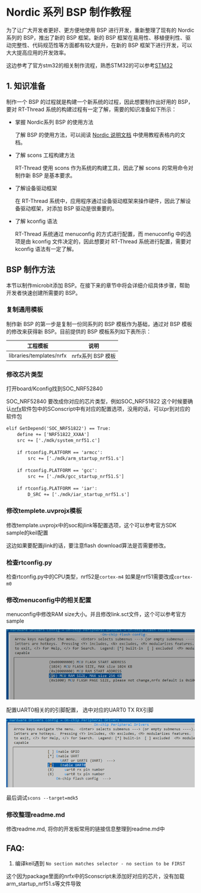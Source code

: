 # Nordic 系列 BSP 制作教程

为了让广大开发者更好、更方便地使用 BSP 进行开发，重新整理了现有的 Nordic 系列的 BSP，推出了新的 BSP 框架。新的 BSP 框架在易用性、移植便利性、驱动完整性、代码规范性等方面都有较大提升，在新的 BSP 框架下进行开发，可以大大提高应用的开发效率。

这边参考了官方stm32的相关制作流程，熟悉STM32的可以参考[STM32](https://github.com/RT-Thread/rt-thread/blob/master/bsp/stm32/docs/STM32%E7%B3%BB%E5%88%97BSP%E5%88%B6%E4%BD%9C%E6%95%99%E7%A8%8B.md)

## 1. 知识准备

制作一个 BSP 的过程就是构建一个新系统的过程，因此想要制作出好用的 BSP，要对 RT-Thread 系统的构建过程有一定了解，需要的知识准备如下所示：

- 掌握  Nordic系列 BSP 的使用方法

  了解 BSP 的使用方法，可以阅读 [Nordic 说明文档](../README.md) 中使用教程表格内的文档。

- 了解 scons 工程构建方法

  RT-Thread 使用 scons 作为系统的构建工具，因此了解 scons 的常用命令对制作新 BSP 是基本要求。

- 了解设备驱动框架

  在 RT-Thread 系统中，应用程序通过设备驱动框架来操作硬件，因此了解设备驱动框架，对添加 BSP 驱动是很重要的。

- 了解 kconfig 语法

  RT-Thread 系统通过 menuconfig 的方式进行配置，而 menuconfig 中的选项是由 kconfig 文件决定的，因此想要对 RT-Thread 系统进行配置，需要对 kconfig 语法有一定了解。


##  BSP 制作方法

本节以制作microbit添加 BSP。在接下来的章节中将会详细介绍具体步骤，帮助开发者快速创建所需要的 BSP。

### 复制通用模板
制作新 BSP 的第一步是复制一份同系列的 BSP 模板作为基础，通过对 BSP 模板的修改来获得新 BSP。目前提供的 BSP 模板系列如下表所示：

| 工程模板 | 说明 |
| ------- | ---- |
| libraries/templates/nrfx | nrfx系列 BSP 模板 |

### 修改芯片类型

打开board/Kconfig找到SOC_NRF52840

SOC_NRF52840 要改成你对应的芯片类型，例如SOC_NRF51822 这个时候要确认[nrfx](https://github.com/xckhmf/nrfx)软件包中的SConscript中有对应的配置选项，没用的话，可以pr到对应的软件包

```
elif GetDepend('SOC_NRF51822') == True:
    define += ['NRF51822_XXAA']
    src += ['./mdk/system_nrf51.c']

    if rtconfig.PLATFORM == 'armcc':
        src += ['./mdk/arm_startup_nrf51.s']

    if rtconfig.PLATFORM == 'gcc':
        src += ['./mdk/gcc_startup_nrf51.S']

    if rtconfig.PLATFORM == 'iar':
        D_SRC += ['./mdk/iar_startup_nrf51.s']
```

### 修改templete.uvprojx模板

修改template.uvprojx中的soc和jlink等配置选项，这个可以参考官方SDK sample的keil配置

这边如果要配置jlink的话，要注意flash download算法是否需要修改。

### 检查rtconfig.py

检查rtconfig.py中的CPU类型，nrf52是`cortex-m4` 如果是nrf51需要改成`cortex-m0`

### 修改menuconfig中的相关配置

menuconfig中修改RAM size大小。并且修改link.sct文件，这个可以参考官方sample

![image-20210403182242202](images/image-20210403182242202.png)

配置UART0相关的的引脚配置， 选中对应的UART0 TX RX引脚

![image-20210403182031505](images/image-20210403182031505.png)

最后调试`scons --target=mdk5`

### 修改整理readme.md

修改readme.md, 将你的开发板常用的链接信息整理到readme.md中



## FAQ:

1. 编译keil遇到 `No section matches selector - no section to be FIRST`

这个因为package里面的nrfx中的Sconscript未添加好对应的芯片，没有加载arm_startup_nrf51.s等文件导致
